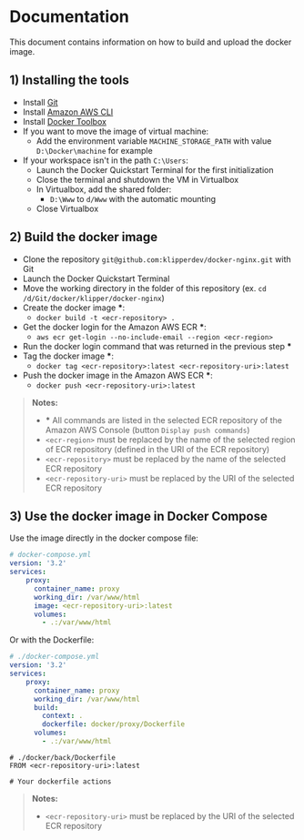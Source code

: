 Documentation
=============

This document contains information on how to build and upload the docker image.

## 1) Installing the tools

- Install [Git](https://git-scm.com)
- Install [Amazon AWS CLI](https://aws.amazon.com/cli)
- Install [Docker Toolbox](https://www.docker.com/products/docker-toolbox)
- If you want to move the image of virtual machine:
  - Add the environment variable `MACHINE_STORAGE_PATH` with value `D:\Docker\machine` for example
- If your workspace isn't in the path `C:\Users`:
  - Launch the Docker Quickstart Terminal for the first initialization
  - Close the terminal and shutdown the VM in Virtualbox
  - In Virtualbox, add the shared folder:
    - `D:\Www` to `d/Www` with the automatic mounting
  - Close Virtualbox

## 2) Build the docker image

- Clone the repository `git@github.com:klipperdev/docker-nginx.git` with Git
- Launch the Docker Quickstart Terminal
- Move the working directory in the folder of this repository (ex. `cd /d/Git/docker/klipper/docker-nginx`)
- Create the docker image __*__:
  - `docker build -t <ecr-repository> .`
- Get the docker login for the Amazon AWS ECR __*__:
  - `aws ecr get-login --no-include-email --region <ecr-region>`
- Run the docker login command that was returned in the previous step __*__
- Tag the docker image __*__:
  - `docker tag <ecr-repository>:latest <ecr-repository-uri>:latest`
- Push the docker image in the Amazon AWS ECR __*__:
  - `docker push <ecr-repository-uri>:latest`

> **Notes:**
> - __*__ All commands are listed in the selected ECR repository of the Amazon AWS Console (button `Display push commands`)
> - `<ecr-region>` must be replaced by the name of the selected region of ECR repository (defined in the URI of the ECR repository)
> - `<ecr-repository>` must be replaced by the name of the selected ECR repository
> - `<ecr-repository-uri>` must be replaced by the URI of the selected ECR repository

## 3) Use the docker image in Docker Compose

Use the image directly in the docker compose file:

```yaml
# docker-compose.yml
version: '3.2'
services:
    proxy:
      container_name: proxy
      working_dir: /var/www/html
      image: <ecr-repository-uri>:latest
      volumes:
        - .:/var/www/html
```

Or with the Dockerfile:

```yaml
# ./docker-compose.yml
version: '3.2'
services:
    proxy:
      container_name: proxy
      working_dir: /var/www/html
      build:
        context: .
        dockerfile: docker/proxy/Dockerfile
      volumes:
        - .:/var/www/html
```

```
# ./docker/back/Dockerfile
FROM <ecr-repository-uri>:latest

# Your dockerfile actions
```

> **Notes:**
> - `<ecr-repository-uri>` must be replaced by the URI of the selected ECR repository
